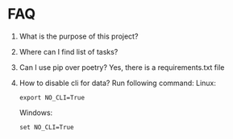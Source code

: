 # FAQ
1. What is the purpose of this project?
2. Where can I find list of tasks?
3. Can I use pip over poetry?
    Yes, there is a requirements.txt file
4. How to disable cli for data?
    Run following command:
    Linux:
    ```
    export NO_CLI=True
    ```

    Windows:
    ```
    set NO_CLI=True
    ```
